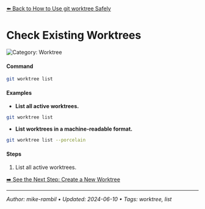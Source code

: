 [⬅️ Back to How to Use git worktree Safely](./how-to-use-git-worktree-safely.md)

# Check Existing Worktrees


![Category: Worktree](https://img.shields.io/badge/Category-Worktree-blue)

#### Command
```sh
git worktree list
```

#### Examples
- **List all active worktrees.** 

 ```sh
git worktree list 
 ```
- **List worktrees in a machine-readable format.** 

 ```sh
git worktree list --porcelain 
 ```


#### Steps
1. List all active worktrees.


[➡️ See the Next Step: Create a New Worktree](./create-a-new-worktree.md)

---

_Author: mike-rambil • Updated: 2024-06-10 • Tags: worktree, list_
